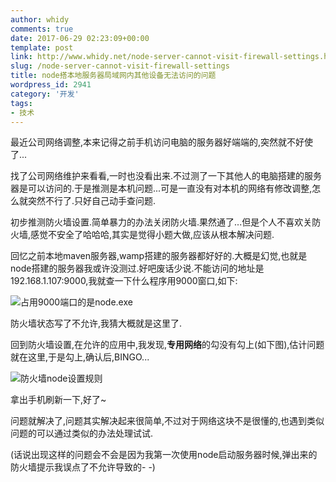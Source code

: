 ```yaml
---
author: whidy
comments: true
date: 2017-06-29 02:23:09+00:00
template: post
link: http://www.whidy.net/node-server-cannot-visit-firewall-settings.html
slug: /node-server-cannot-visit-firewall-settings
title: node搭本地服务器局域网内其他设备无法访问的问题
wordpress_id: 2941
category: '开发'
tags:
- 技术
---
```


最近公司网络调整,本来记得之前手机访问电脑的服务器好端端的,突然就不好使了...

找了公司网络维护来看看,一时也没看出来.不过测了一下其他人的电脑搭建的服务器是可以访问的.于是推测是本机问题...可是一直没有对本机的网络有修改调整,怎么就突然不行了.只好自己动手查问题.

初步推测防火墙设置.简单暴力的办法关闭防火墙.果然通了...但是个人不喜欢关防火墙,感觉不安全了哈哈哈,其实是觉得小题大做,应该从根本解决问题.

回忆之前本地maven服务器,wamp搭建的服务器都好好的.大概是幻觉,也就是node搭建的服务器我或许没测过.好吧废话少说.不能访问的地址是192.168.1.107:9000,我就查一下什么程序用9000窗口,如下:

![占用9000端口的是node.exe](http://www.whidy.net/wp-content/uploads/2017/06/node-400x252.png)

防火墙状态写了不允许,我猜大概就是这里了.

回到防火墙设置,在允许的应用中,我发现,**专用网络**的勾没有勾上(如下图),估计问题就在这里,于是勾上,确认后,BINGO...

![防火墙node设置规则](http://www.whidy.net/wp-content/uploads/2017/06/firewall-400x289.png)

拿出手机刷新一下,好了~

问题就解决了,问题其实解决起来很简单,不过对于网络这块不是很懂的,也遇到类似问题的可以通过类似的办法处理试试.

(话说出现这样的问题会不会是因为我第一次使用node启动服务器时候,弹出来的防火墙提示我误点了不允许导致的- -)
